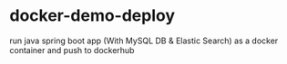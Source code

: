 # docker-demo-deploy
run java spring boot app (With MySQL DB &amp; Elastic Search) as a docker container
and push to dockerhub

